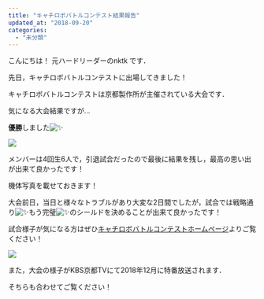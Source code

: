 ```yaml
---
title: "キャチロボバトルコンテスト結果報告"
updated_at: "2018-09-20"
categories: 
  - "未分類"
---
```


こんにちは！ 元ハードリーダーのnktk です．

先日，キャチロボバトルコンテストに出場してきました！

キャチロボバトルコンテストは京都製作所が主催されている大会です．

気になる大会結果ですが...

**優勝**しました![✨](https://mail.google.com/mail/e/2728)

![](https://lh3.googleusercontent.com/svWus__D1ZLdiqTQ1QqzmOyQysLkmbjML-I1nebjFliCgsqxNejKBF-Oo2DZhRuJInzqw_Dq4N02lv0dwyaeQlg7DzdTz-a-a0Zxa7ei-TY1BFbpr1gSfaC4gHYnWFj3Nh2cJcx4_rSjyD5hs195IDk0H-bzsFP9lZzVHUqclC9_FqfLDwBd9bVPV8qf3_i6cMDSntHMZJ8x5uGCtCYF4YrjTboIYOJVn6Tegy3b_n2mlQNC-2lvIk54yBCupCA_4lw-vmkk3I-cG01dPgPPnExuaUMFC5SPttRfFSnDrwngLoOZ0HpWRwEjni3xoeScmaZWc5E-N1wq9NG_JPCyKb-z6iJ6naD7ZmTJSyXuzm_2eg_OrmiwRLy7PSlYJlb4yfytcLd23MY7kNPIIk1FqkeVZVdscaIPyk6FIROYO805MlPZ4lM5Mi9GN2qFvBCCUqEPRd3kz1fRprJ5X9ytU0a0gbDpbEM2Bzpwy7XYpXrCS5mPy-NU675TUzAbsXK6yBDnCvpYQe0Z9yVJ9iInNHL5cjjRaZB_36FqXRHWNHOo_Wxu9lAsvHPaAdXJI6k5Xlf6L5V_g5FlA2m5KUUE5nWDRjmsR3N1hb93zTglTWVovl-0nlvgwYzStLluZvU=w1253-h936-no)

メンバーは4回生6人で，引退試合だったので最後に結果を残し，最高の思い出が出来て良かったです！

機体写真を載せておきます！

大会前日，当日と様々なトラブルがあり大変な2日間でしたが，試合では戦略通り![✨](https://mail.google.com/mail/e/2728)もう完璧![✨](https://mail.google.com/mail/e/2728)のシールドを決めることが出来て良かったです！

試合様子が気になる方はぜひ[キャチロボバトルコンテストホームページ](http://catchrobo.net/)よりご覧ください！

![](https://lh3.googleusercontent.com/ink4nqS6I8mdFGU5NobWbW03fm5jojz0-IS7E4Zyh7uUZ2ygVys7QM_ReosvXatNEw3-TKO-UQslVPK_FUIPcQHsJeMDDohtU7cyhEuSCTFrnl9_Y5MpBUTarWnfnAmslJEXE4bsdxltXwsZVTuvDF0JE8OQnADzW_njUAokFkzJzGxNWvzuWpJiZ3j6CwY1RX4EeRtchxKxk3wpZmU8twVGgUDjWORz8VRqhUG1K5T4vefUIQfKHHM_X8DPGEUyml5_l-UNdftmVqcAGvPf9Mib2-lnf0QhhmAnMfCEBc1cD-ueLOD3FLwJtNRXP6iqe_afRCi_WVPEVymf-fgQADvvazx2OUs75OMLpxixA-mxO4b4X2vQjJDE-sSaoLL3Yk7DnkX-KWgFV13-9srzSfGdTO1qGLD5AyPh7cLIzds-Ia28HWS89v-Cb6-p8DbQ71YOfErYSao4wdJurRje_bx0mtmegOsdKI5oZey6JQU-hyoQ0bBfEKfXaYShC0JXfJuXhkmzJCzELDFdUkyx454zBYky5uSjAelN6KUFPSuB-x_EFh7RjqIDaFVFiYtN13SrHNNuGCgQk92n1WSDESrQ9dYIip7IIq8Th9g4r6Xfyf7Ns7D0TlQtXHTFjkY=w1253-h936-no)

また，大会の様子がKBS京都TVにて2018年12月に特番放送されます．

そちらも合わせてご覧ください！
